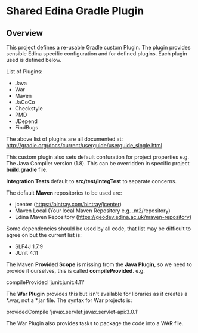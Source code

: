 # Shared Edina Gradle Plugin

## Overview

This project defines a re-usable Gradle custom Plugin.  The plugin provides sensible Edina specific configuration and for 
defined plugins.  Each plugin used is defined below.

List of Plugins:

* Java
* War
* Maven
* JaCoCo
* Checkstyle
* PMD
* JDepend
* FindBugs

The above list of plugins are all documented at: http://gradle.org/docs/current/userguide/userguide_single.html

This custom plugin also sets default confuration for project properties e.g. The Java Compiler version (1.8).  This can be 
overridden in specific project **build.gradle** file.

**Integration Tests** default to **src/test/integTest** to separate concerns.

The default **Maven** repositories to be used are:

* jcenter (https://bintray.com/bintray/jcenter)
* Maven Local (Your local Maven Repository e.g. .m2/repository)
* Edina Maven Repository (https://geodev.edina.ac.uk/maven-repository)

Some dependencies should be used by all code, that list may be difficult to agree on but the current list is:

* SLF4J 1.7.9
* JUnit 4.11

The Maven **Provided Scope** is missing from the **Java Plugin**, so we need to provide it ourselves, this is called 
**compileProvided**. e.g.

compileProvided 'junit:junit:4.11'

The **War Plugin** provides this but isn't available for libraries as it creates a *.war, not a *.jar file.  The syntax for 
War projects is:

providedCompile 'javax.servlet:javax.servlet-api:3.0.1'

The War Plugin also provides tasks to package the code into a WAR file.